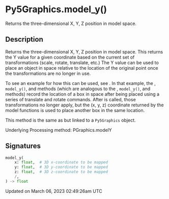 # Py5Graphics.model_y()

Returns the three-dimensional X, Y, Z position in model space.

## Description

Returns the three-dimensional X, Y, Z position in model space. This returns the Y value for a given coordinate based on the current set of transformations (scale, rotate, translate, etc.) The Y value can be used to place an object in space relative to the location of the original point once the transformations are no longer in use. 

To see an example for how this can be used, see [](sketch_model_y). In that example, the [](sketch_model_x), `model_y()`, and [](sketch_model_z) methods (which are analogous to the [](py5graphics_model_x), `model_y()`, and [](py5graphics_model_z) methods) record the location of a box in space after being placed using a series of translate and rotate commands. After [](sketch_pop_matrix) is called, those transformations no longer apply, but the (x, y, z) coordinate returned by the model functions is used to place another box in the same location.

This method is the same as [](sketch_model_y) but linked to a `Py5Graphics` object.

Underlying Processing method: PGraphics.modelY

## Signatures

```python
model_y(
    x: float,  # 3D x-coordinate to be mapped
    y: float,  # 3D y-coordinate to be mapped
    z: float,  # 3D z-coordinate to be mapped
    /,
) -> float
```

Updated on March 06, 2023 02:49:26am UTC
